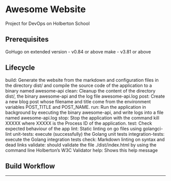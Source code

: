 # Awesome Website

Project for DevOps on Holberton School

## Prerequisites

GoHugo on extended version - v0.84 or above
make - v3.81 or above

## Lifecycle

build: Generate the website from the markdown and configuration files in the directory dist/ and compile the source code of the application to a binary named awesome-api
clean: Cleanup the content of the directory dist/, the binary awesome-api and the log file awesome-api.log
post: Create a new blog post whose filename and title come from the environment variables POST_TITLE and POST_NAME.
run: Run the application in background by executing the binary awesome-api, and write logs into a file named awesome-api.log
stop: Stop the application with the command kill XXXXX where XXXXX is the Process ID of the application.
test: Check expected behaviour of the app
lint: Static linting on go files using golangci-lint
unit-tests: execute (successfully) the Golang unit tests
integration-tests: execute the Golang integration tests
check: Markdown linting on syntax and dead links
validate: should validate the file ./dist/index.html by using the command line Holberton’s W3C Validator
help: Shows this help message

## Build Workflow

---
